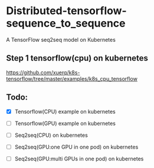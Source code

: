 # Distributed-tensorflow-sequence_to_sequence
A TensorFlow seq2seq model on Kubernetes

## Step 1 tensorflow(cpu) on kubernetes
https://github.com/xuerq/k8s-tensorflow/tree/master/examples/k8s_cpu_tensorflow

## Todo:
- [x] Tensorflow(CPU) example on kubernetes
- [ ] Tensorflow(GPU) example on kubernetes
- [ ] Seq2seq(CPU) on kubernetes
- [ ] Seq2seq(GPU:one GPU in one pod) on kubernetes
- [ ] Seq2seq(GPU:multi GPUs in one pod) on kubernetes

